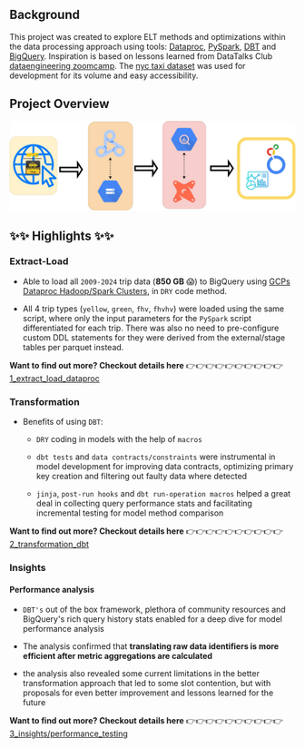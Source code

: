 ## Background

This project was created to explore ELT methods and optimizations within the data processing approach using tools: [Dataproc](https://cloud.google.com/dataproc?hl=en), [PySpark](https://spark.apache.org/docs/latest/api/python/index.html), [DBT](https://www.getdbt.com/) and [BigQuery](https://cloud.google.com/bigquery/docs/introduction). Inspiration is based on lessons learned from DataTalks Club [dataengineering zoomcamp](https://github.com/DataTalksClub/data-engineering-zoomcamp). The [nyc taxi dataset](https://www.nyc.gov/site/tlc/about/tlc-trip-record-data.page) was used for development for its volume and easy accessibility. 

## Project Overview 

![pipeline diagram](images/project/pipeline_diagram.jpg)

## ✨✨ Highlights ✨✨

### Extract-Load

- Able to load all `2009-2024` trip data (**850 GB** 😱) to BigQuery using [GCPs Dataproc Hadoop/Spark Clusters](https://cloud.google.com/dataproc?hl=en), in `DRY` code method. 

- All 4 trip types (`yellow`, `green`, `fhv`, `fhvhv`) were loaded using the same script, where only the input parameters for the `PySpark` script differentiated for each trip. There was also no need to pre-configure custom DDL statements for they were derived from the external/stage tables per parquet instead.

**Want to find out more? Checkout details here** 👉👉👉👉👉👉👉👉👉👉 [1_extract_load_dataproc](1_extract_load_dataproc)

### Transformation

- Benefits of using `DBT`: 

    + `DRY` coding in models with the help of `macros`

    + `dbt tests` and `data contracts/constraints` were instrumental in model development for improving data contracts, optimizing primary key creation and filtering out faulty data where detected 

    + `jinja`,  `post-run hooks` and `dbt run-operation macros` helped a great deal in collecting query performance stats and facilitating incremental testing for model method comparison

**Want to find out more? Checkout details here** 👉👉👉👉👉👉👉👉👉👉 [2_transformation_dbt](2_transformation_dbt)

### Insights 

#### Performance analysis 

- `DBT's` out of the box framework, plethora of community resources and BigQuery's rich query history stats enabled for a deep dive for model performance analysis 

- The analysis confirmed that **translating raw data identifiers is more efficient after metric aggregations are calculated**

- the analysis also revealed some current limitations in the better transformation approach that led to some slot contention, but with proposals for even better improvement and lessons learned for the future

**Want to find out more? Checkout details here** 👉👉👉👉👉👉👉👉👉👉 [3_insights/performance_testing](3_insights/performance_testing)